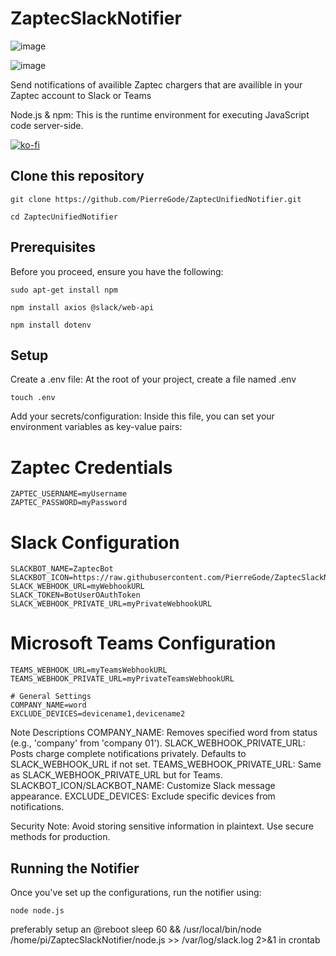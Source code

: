 # ZaptecSlackNotifier


![image](https://github.com/PierreGode/ZaptecSlackNotifier/assets/8579922/badc54dc-ca64-4c54-9ad3-786d857eadc3)

![image](https://github.com/PierreGode/ZaptecTeamsNotifier/assets/8579922/4045aa5a-f37a-4df1-8192-ee26e2a8e7b2)

Send notifications of availible Zaptec chargers that are availible in your Zaptec account to Slack or Teams


Node.js & npm: This is the runtime environment for executing JavaScript code server-side.

[![ko-fi](https://ko-fi.com/img/githubbutton_sm.svg)](https://ko-fi.com/J3J2EARPK)


## Clone this repository
```
git clone https://github.com/PierreGode/ZaptecUnifiedNotifier.git
```
```
cd ZaptecUnifiedNotifier
```
## Prerequisites
Before you proceed, ensure you have the following:
```
sudo apt-get install npm
```
```
npm install axios @slack/web-api
```

```
npm install dotenv
```

## Setup
Create a .env file: At the root of your project, create a file named .env
```
touch .env
```

Add your secrets/configuration: Inside this file, you can set your environment variables as key-value pairs:
# Zaptec Credentials
```
ZAPTEC_USERNAME=myUsername
ZAPTEC_PASSWORD=myPassword
```
# Slack Configuration
```
SLACKBOT_NAME=ZaptecBot
SLACKBOT_ICON=https://raw.githubusercontent.com/PierreGode/ZaptecSlackNotifier/main/images/zaptec.png
SLACK_WEBHOOK_URL=myWebhookURL
SLACK_TOKEN=BotUserOAuthToken
SLACK_WEBHOOK_PRIVATE_URL=myPrivateWebhookURL
```

# Microsoft Teams Configuration
```
TEAMS_WEBHOOK_URL=myTeamsWebhookURL
TEAMS_WEBHOOK_PRIVATE_URL=myPrivateTeamsWebhookURL
```
```
# General Settings
COMPANY_NAME=word
EXCLUDE_DEVICES=devicename1,devicename2
```

 Note Descriptions
 COMPANY_NAME: Removes specified word from status (e.g., 'company' from 'company 01').
 SLACK_WEBHOOK_PRIVATE_URL: Posts charge complete notifications privately. Defaults to SLACK_WEBHOOK_URL if not set.
 TEAMS_WEBHOOK_PRIVATE_URL: Same as SLACK_WEBHOOK_PRIVATE_URL but for Teams.
 SLACKBOT_ICON/SLACKBOT_NAME: Customize Slack message appearance.
 EXCLUDE_DEVICES: Exclude specific devices from notifications.

 Security Note: Avoid storing sensitive information in plaintext. Use secure methods for production.

## Running the Notifier
Once you've set up the configurations, run the notifier using:
```
node node.js
```
preferably setup an @reboot sleep 60 && /usr/local/bin/node /home/pi/ZaptecSlackNotifier/node.js >> /var/log/slack.log 2>&1 in crontab
